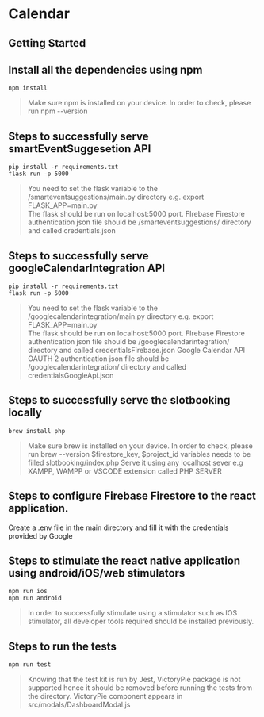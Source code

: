 # Calendar

## Getting Started

## Install all the dependencies using npm
    npm install

> Make sure npm is installed on your device. In order to check, please run npm --version

## Steps to successfully serve smartEventSuggesetion API

    pip install -r requirements.txt
    flask run -p 5000
    

> You need to set the flask variable to the /smarteventsuggestions/main.py directory e.g. export FLASK_APP=main.py   
> The flask should be run on localhost:5000 port.
> FIrebase Firestore authentication json file should be  /smarteventsuggestions/ directory and called credentials.json

## Steps to successfully serve googleCalendarIntegration API

    pip install -r requirements.txt
    flask run -p 5000
    

> You need to set the flask variable to the /googlecalendarintegration/main.py directory e.g. export FLASK_APP=main.py   
> The flask should be run on localhost:5000 port.
> FIrebase Firestore authentication json file should be  /googlecalendarintegration/ directory and called credentialsFirebase.json
> Google Calendar API OAUTH 2 authentication json file should be  /googlecalendarintegration/ directory and called credentialsGoogleApi.json

    
## Steps to successfully serve the slotbooking locally
   
    brew install php
    
    
   > Make sure brew is installed on your device. In order to check, please run brew --version
   >  $firestore_key, $project_id variables needs to be filled slotbooking/index.php
   > Serve it using any localhost sever e.g XAMPP, WAMPP or VSCODE extension called PHP SERVER
 
## Steps to configure Firebase Firestore to the react application.
Create a .env file in the main directory and fill it with the credentials provided by Google
## Steps to stimulate the react native application using android/iOS/web stimulators

    npm run ios
    npm run android
   > In order to successfully stimulate using a stimulator such as IOS stimulator, all developer tools required should be installed previously.

## Steps to run the tests
    npm run test
   > Knowing that the test kit is run by Jest, VictoryPie package is not supported hence it should be removed before running the tests from the directory. VictoryPie component appears in src/modals/DashboardModal.js 


 





